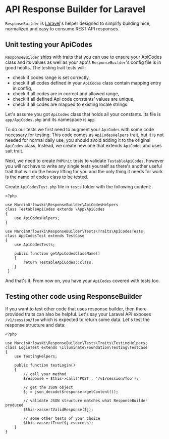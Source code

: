 # API Response Builder for Laravel #

`ResponseBuilder` is [Laravel](https://laravel.com/)'s helper designed to simplify building
nice, normalized and easy to consume REST API responses.

## Unit testing your ApiCodes ##

`ResponseBuilder` ships with traits that you can use to ensure your ApiCodes class and its values
 as well as your app's `ResponseBuilder`'s config file is in good healts. The testing trait 
 tests will:
 
  * check if codes range is set correctly,
  * check if all codes defined in your `ApiCodes` class contain mapping entry in config,
  * check if all codes are in correct and allowed range,
  * check if all defined Api code constants' values are unique,
  * check if all codes are mapped to existing locale strings.
  
Let's assume you got `ApiCodes` class that holds all your constants. Its file is `app/ApiCodes.php`
and its namespace is `App`. 

 To do our tests we first need to augment your `ApiCodes` with some code necessary for testing. This
 code comes as `ApiCodesHelpers` trait, but it is not needed for normal daily use, you should avoid
 adding it to the original `ApiCodes` class. Instead, we create new one that extends `ApiCodes` and
 uses sait trait.

 Next, we need to create `PHPUnit` tests to validate `TestableApiCodes`, however you will not have
 to write any single tests yourself as there's another useful trait that will do the heavy lifting
 for you and the only thing it needs for work is the name of codes class to be tested. 
  
 Create `ApiCodesTest.php` file in `tests` folder with the following content:
 
    <?php

    use MarcinOrlowski\ResponseBuilder\ApiCodesHelpers
    class TestableApiCodes extends \App\ApiCodes
    {
        use ApiCodesHelpers;
    }

    use MarcinOrlowski\ResponseBuilder\Tests\Traits\ApiCodesTests;
    class AppCodesTest extends TestCase
    {
 	    use ApiCodesTests;
 
        public function getApiCodesClassName() 
        {
 		    return TestableApiCodes::class;
 	    }
     }


 And that's it. From now on, you have your `ApiCodes` covered with tests too.


## Testing other code using ResponseBuilder ##

 If you want to test other code that uses response builder, then there provided traits can also be 
 helpful. Let's say your Laravel API exposes `/v1/session/foo` which is expected to return some
 data. Let's test the response structure and data:
 
    <?php
    
    use MarcinOrlowski\ResponseBuilder\Tests\Traits\TestingHelpers;
    class LoginTest extends \Illuminate\Foundation\Testing\TestCase
    {
        use TestingHelpers;
        
        public function testLogin()
        {
            // call your method
            $response = $this->call('POST', '/v1/session/foo');
            
            // get the JSON object
            $j = json_decode($response->getContent());
            
            // validate JSON structure matches what ResponseBuilder produced
            $this->assertValidResponse($j);
            
            // some other tests of your choice
            $this->assertTrue($j->success);
        }
    }
